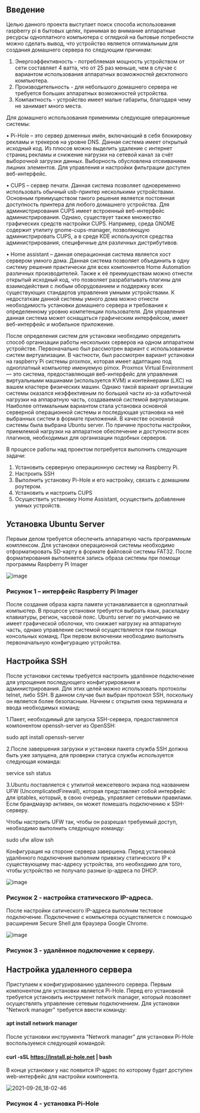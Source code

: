 ## Введение
Целью данного проекта выступает поиск способа использования raspberry pi в бытовых целях, принимая во внимание аппаратные ресурсы одноплатного компьютера с оглядкой на бытовые потребности можно сделать вывод, что устройство является оптимальным для создания домашнего сервера по следующим причинам:
1) Энергоэффективность - потребляемая мощность устройством от сети составляет 4 ватта, что от 25 раз меньше, чем в случае с вариантом использования аппаратных возможностей десктопного компьютера.
2) Производительность - для небольшого домашнего сервера не требуется больших аппаратных возможностей устройства.
3) Компактность - устройство имеет малые габариты, благодаря чему не занимает много места.
 
Для домашнего использования применимы следующие операционные системы:

• Pi-Hole – это сервер доменных имён, включающий в себя блокировку рекламы и трекеров на уровне DNS. Данная система имеет открытый исходный код. Из плюсов можно выделить удаление с интернет страниц рекламы и снижение нагрузки на сетевой канал за счёт выборочной загрузки данных. Выборность обусловлена отсеиванием лишних элементов. Для управления и настройки фильтрации доступен веб-интерфейс.

• CUPS – сервер печати. Данная система позволяет одновременно использовать обычный usb-принтер несколькими устройствами. Основным преимуществом такого решения является постоянная доступность принтера для любого домашнего устройства. Для администрирования CUPS имеет встроенный веб-интерфейс администрирования. Однако, существует также множество графических средств настройки CUPS. Например, среда GNOME содержит утилиту gnome-cups-manager, позволяющую администрировать CUPS, а в среде KDE используются средства администрирования, специфичные для различных дистрибутивов.

• Home assistant – данная операционная система является хост сервером умного дома. Данная система позволяет объединить в одну систему решения практически для всех компонентов Home Automation различных производителей. Также к её преимуществам можно отнести открытый исходный код, что позволяет разрабатывать плагины для взаимодействия с любым оборудованием и поддержку всех существующих стандартов управления умными устройствами. К недостаткам данной системы умного дома можно отнести необходимость установки домашнего сервера и требования к определенному уровню компетенции пользователя. Для управления данная система может оснащаться графическим интерфейсом, имеет веб-интерфейс и мобильное приложение.

После определения систем для установки необходимо определить способ организации работы нескольких серверов на одном аппаратном устройстве. Первоначально был рассмотрен вариант с использованием систем виртуализации. В частности, был рассмотрен вариант установки на raspberry Pi системы proxmox, которая имеет адаптацию под одноплатный компьютер именуемую pimox.
	Proxmox Virtual Environment — это система, предоставляющая веб-интерфейс для управления виртуальными машинами (используется KVM) и контейнерами (LXC) на вашем кластере физических машин.
Однако такой вариант организации системы оказался неэффективным по большей части из-за избыточной нагрузки на аппаратную часть, создаваемой системой виртуализации.
	Наиболее оптимальным вариантом стала установка основной серверной операционной системы и последующая установка на неё выбранных систем в формате приложений. В качестве основной системы была выбрана Ubuntu server. По причине простоты настройки, приемлемой нагрузки на аппаратное обеспечение и доступности всех плагинов, необходимых для организации подобных серверов.

В процессе работы над проектом потребуется выполнить следующие задачи:

1) Установить серверную операционную систему на Raspberry Pi.
2) Настроить SSH
3) Выполнить установку Pi-Hole и его настройку, связать с домашним роутером.
4) Установить и настроить CUPS
5) Осуществить установку Home Assistant, осуществить добавление умных устройств.

## Установка Ubuntu Server


Первым делом требуется обеспечить аппаратную часть программным комплексом. Для установки операционной системы необходимо отформатировать SD-карту в формате файловой системы FAT32.
После форматирования выполняется запись образа системы при помощи программы Raspberry Pi Imager
 

![image](https://user-images.githubusercontent.com/41922095/153766633-55475a40-9707-4ca8-ba19-3e9729252cde.png)

### Рисунок 1 – интерфейс Raspberry Pi Imager

После создания образа карта памяти устанавливается в одноплатный компьютер. В процессе установки требуется выбрать язык, раскладку клавиатуры, регион, часовой пояс.
Ubuntu server по умолчанию не имеет графической оболочки, что снижает нагрузку на аппаратную часть, однако управление системой осуществляется при помощи консольных команд. При первом включении необходимо выполнить первоначальную конфигурацию устройства. 

## Настройка SSH


После установки системы требуется настроить удалённое подключение для упрощения последующего конфигурирования и администрирования. Для этих целей можно использовать протоколы telnet, либо SSH. В данном случае был выбран протокол SSH, поскольку он является более безопасным.
Начнем с открытия окна терминала и ввода необходимых команд:

1.Пакет, необходимый для запуска SSH-сервера, предоставляется компонентом openssh-server из OpenSSH:

sudo apt install openssh-server

2.После завершения загрузки и установки пакета служба SSH должна быть уже запущена, для проверки статуса службы используется следующая команда:

service ssh status

3.Ubuntu поставляется с утилитой межсетевого экрана под названием UFW (UncomplicatedFirewall), которая представляет собой интерфейс для iptables, который, в свою очередь, управляет сетевыми правилами. Если брандмауэр активен, он может помешать подключению к SSH-серверу.

Чтобы настроить UFW так, чтобы он разрешал требуемый доступ, необходимо выполнить следующую команду:

sudo ufw allow ssh

Конфигурация на стороне сервера завершена. Перед установкой удалённого подключения выполним привязку статического IP к существующему mac-адресу устройства, это необходимо для того, чтобы устройство не получало разные ip-адреса по DHCP.


![image](https://user-images.githubusercontent.com/41922095/155372942-61c04fc1-e450-44c0-857f-88bdc577f34e.png)

### Рисунок 2 - настройка статического IP-адреса.

После настройки сатического IP-адреса выполним тестовое подключение. Подключение с компьютера осуществляется с помощью расширения Secure Shell для браузера Google Chrome.


![image](https://user-images.githubusercontent.com/41922095/155374511-1ab0967f-2965-4e72-a140-0b68af2057db.png)

### Рисунок 3 - удалённое подключение к серверу.

## Настройка удаленного сервера


Приступаем к конфигурированию удаленного сервера. Первым компонентом для установки является Pi-Hole. Перед его установкой требуется установить инструмент network manager, который позволяет осуществлять управление сетевым подключением. Для установки "Network manager" требуется ввести команду:

#### apt install network manager

После установки инструмента "Network manager" для установки Pi-Hole воспользуемся следующей командой:

#### curl -sSL https://install.pi-hole.net | bash

В конце установки у нас появится IP-адрес по которому будет доступен web-интерфейс для настройки компонента.


![2021-09-26_18-02-46](https://user-images.githubusercontent.com/41922095/160289508-34c17907-4cb1-4aed-aca8-96e2ca972575.png)

### Рисунок 4 - установка Pi-Hole
